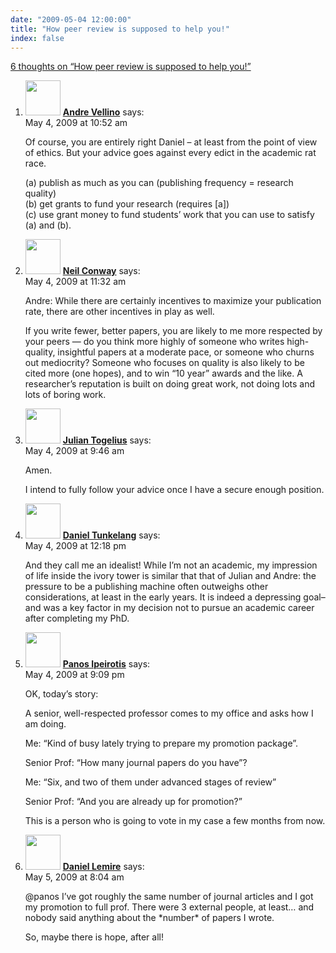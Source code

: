 ```yaml
---
date: "2009-05-04 12:00:00"
title: "How peer review is supposed to help you!"
index: false
---
```


[6 thoughts on &ldquo;How peer review is supposed to help you!&rdquo;](/lemire/blog/2009/05-04-how-peer-review-is-supposed-to-help-you)

<ol class="comment-list">
<li id="comment-50895" class="comment even thread-even depth-1">
<div class="comment-author vcard">
<img alt src="https://secure.gravatar.com/avatar/?s=56&#038;d=mm&#038;r=g" srcset="https://secure.gravatar.com/avatar/?s=112&#038;d=mm&#038;r=g 2x" class="avatar avatar-56 photo avatar-default" height="56" width="56" decoding="async" /> <b class="fn"><a href="https://synthese.wordpress.com/" class="url" rel="ugc external nofollow">Andre Vellino</a></b> <span class="says">says:</span> </div>
<div class="comment-metadata"><time datetime="2009-05-04T10:52:32+00:00">May 4, 2009 at 10:52 am</time></a> </div>
<div class="comment-content">
<p>Of course, you are entirely right Daniel &#8211; at least from the point of view of ethics. But your advice goes against every edict in the academic rat race.</p>
<p>(a) publish as much as you can (publishing frequency = research quality)<br/>
(b) get grants to fund your research (requires [a])<br/>
(c) use grant money to fund students&rsquo; work that you can use to satisfy (a) and (b).</p>
</div>
</li>
<li id="comment-50896" class="comment odd alt thread-odd thread-alt depth-1">
<div class="comment-author vcard">
<img alt src="https://secure.gravatar.com/avatar/5b457c292ceb9b4b96c51c2ddf78e3d3?s=56&#038;d=mm&#038;r=g" srcset="https://secure.gravatar.com/avatar/5b457c292ceb9b4b96c51c2ddf78e3d3?s=112&#038;d=mm&#038;r=g 2x" class="avatar avatar-56 photo" height="56" width="56" decoding="async" /> <b class="fn"><a href="http://www.neilconway.org/" class="url" rel="ugc external nofollow">Neil Conway</a></b> <span class="says">says:</span> </div>
<div class="comment-metadata"><time datetime="2009-05-04T11:32:57+00:00">May 4, 2009 at 11:32 am</time></a> </div>
<div class="comment-content">
<p>Andre: While there are certainly incentives to maximize your publication rate, there are other incentives in play as well.</p>
<p>If you write fewer, better papers, you are likely to me more respected by your peers &#8212; do you think more highly of someone who writes high-quality, insightful papers at a moderate pace, or someone who churns out mediocrity? Someone who focuses on quality is also likely to be cited more (one hopes), and to win &ldquo;10 year&rdquo; awards and the like. A researcher&rsquo;s reputation is built on doing great work, not doing lots and lots of boring work.</p>
</div>
</li>
<li id="comment-50894" class="comment even thread-even depth-1">
<div class="comment-author vcard">
<img alt src="https://secure.gravatar.com/avatar/3fe9ce4b27ac0e275d22f0afec174d7d?s=56&#038;d=mm&#038;r=g" srcset="https://secure.gravatar.com/avatar/3fe9ce4b27ac0e275d22f0afec174d7d?s=112&#038;d=mm&#038;r=g 2x" class="avatar avatar-56 photo" height="56" width="56" loading="lazy" decoding="async" /> <b class="fn"><a href="http://julian.togelius.com" class="url" rel="ugc external nofollow">Julian Togelius</a></b> <span class="says">says:</span> </div>
<div class="comment-metadata"><time datetime="2009-05-04T09:46:42+00:00">May 4, 2009 at 9:46 am</time></a> </div>
<div class="comment-content">
<p>Amen.</p>
<p>I intend to fully follow your advice once I have a secure enough position.</p>
</div>
</li>
<li id="comment-50897" class="comment odd alt thread-odd thread-alt depth-1">
<div class="comment-author vcard">
<img alt src="https://secure.gravatar.com/avatar/e9a1ce0b75918ac8c05ae1e83ebeab69?s=56&#038;d=mm&#038;r=g" srcset="https://secure.gravatar.com/avatar/e9a1ce0b75918ac8c05ae1e83ebeab69?s=112&#038;d=mm&#038;r=g 2x" class="avatar avatar-56 photo" height="56" width="56" loading="lazy" decoding="async" /> <b class="fn"><a href="http://thenoisychannel.com/" class="url" rel="ugc external nofollow">Daniel Tunkelang</a></b> <span class="says">says:</span> </div>
<div class="comment-metadata"><time datetime="2009-05-04T12:18:27+00:00">May 4, 2009 at 12:18 pm</time></a> </div>
<div class="comment-content">
<p>And they call me an idealist! While I&rsquo;m not an academic, my impression of life inside the ivory tower is similar that that of Julian and Andre: the pressure to be a publishing machine often outweighs other considerations, at least in the early years. It is indeed a depressing goal&#8211;and was a key factor in my decision not to pursue an academic career after completing my PhD.</p>
</div>
</li>
<li id="comment-50899" class="comment even thread-even depth-1">
<div class="comment-author vcard">
<img alt src="https://secure.gravatar.com/avatar/2d512677f7d4b4f03dc7f5b28ee48cd6?s=56&#038;d=mm&#038;r=g" srcset="https://secure.gravatar.com/avatar/2d512677f7d4b4f03dc7f5b28ee48cd6?s=112&#038;d=mm&#038;r=g 2x" class="avatar avatar-56 photo" height="56" width="56" loading="lazy" decoding="async" /> <b class="fn"><a href="http://www.behind-the-enemy-lines.com/" class="url" rel="ugc external nofollow">Panos Ipeirotis</a></b> <span class="says">says:</span> </div>
<div class="comment-metadata"><time datetime="2009-05-04T21:09:51+00:00">May 4, 2009 at 9:09 pm</time></a> </div>
<div class="comment-content">
<p>OK, today&rsquo;s story:</p>
<p>A senior, well-respected professor comes to my office and asks how I am doing. </p>
<p>Me: &ldquo;Kind of busy lately trying to prepare my promotion package&rdquo;.</p>
<p>Senior Prof: &ldquo;How many journal papers do you have&rdquo;?</p>
<p>Me: &ldquo;Six, and two of them under advanced stages of review&rdquo;</p>
<p>Senior Prof: &ldquo;And you are already up for promotion?&rdquo;</p>
<p>This is a person who is going to vote in my case a few months from now.</p>
</div>
</li>
<li id="comment-50900" class="comment byuser comment-author-lemire bypostauthor odd alt thread-odd thread-alt depth-1">
<div class="comment-author vcard">
<img alt src="https://secure.gravatar.com/avatar/2ca999bef9535950f5b84281a4dab006?s=56&#038;d=mm&#038;r=g" srcset="https://secure.gravatar.com/avatar/2ca999bef9535950f5b84281a4dab006?s=112&#038;d=mm&#038;r=g 2x" class="avatar avatar-56 photo" height="56" width="56" loading="lazy" decoding="async" /> <b class="fn"><a href="https://lemire.me/blog/" class="url" rel="ugc">Daniel Lemire</a></b> <span class="says">says:</span> </div>
<div class="comment-metadata"><time datetime="2009-05-05T08:04:19+00:00">May 5, 2009 at 8:04 am</time></a> </div>
<div class="comment-content">
<p>@panos I&rsquo;ve got roughly the same number of journal articles and I got my promotion to full prof. There were 3 external people, at least&#8230; and nobody said anything about the *number* of papers I wrote.</p>
<p>So, maybe there is hope, after all!</p>
</div>
</li>
</ol>
